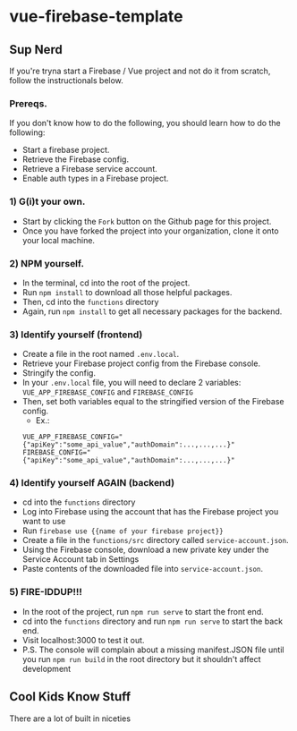 # vue-firebase-template

## Sup Nerd

If you're tryna start a Firebase / Vue project and not do it from scratch, follow the instructionals below.

### Prereqs.

If you don't know how to do the following, you should learn how to do the following:
- Start a firebase project.
- Retrieve the Firebase config.
- Retrieve a Firebase service account.
- Enable auth types in a Firebase project.

### 1) G(i)t your own.
- Start by clicking the `Fork` button on the Github page for this project.
- Once you have forked the project into your organization, clone it onto your local machine.

### 2) NPM yourself.
- In the terminal, cd into the root of the project.
- Run `npm install` to download all those helpful packages.
- Then, cd into the `functions` directory
- Again, run `npm install` to get all necessary packages for the backend.

### 3) Identify yourself (frontend)
- Create a file in the root named `.env.local`.
- Retrieve your Firebase project config from the Firebase console.
- Stringify the config.
- In your `.env.local` file, you will need to declare 2 variables: `VUE_APP_FIREBASE_CONFIG` and `FIREBASE_CONFIG`
- Then, set both variables equal to the stringified version of the Firebase config.
  - Ex.: 
  ```
  VUE_APP_FIREBASE_CONFIG="{"apiKey":"some_api_value","authDomain":...,...,...}"
  FIREBASE_CONFIG="{"apiKey":"some_api_value","authDomain":...,...,...}"
  ```
### 4) Identify yourself AGAIN (backend)
- cd into the `functions` directory
- Log into Firebase using the account that has the Firebase project you want to use
- Run `firebase use {{name of your firebase project}}`
- Create a file in the `functions/src` directory called `service-account.json`.
- Using the Firebase console, download a new private key under the Service Account tab in Settings
- Paste contents of the downloaded file into `service-account.json`.

### 5) FIRE-IDDUP!!!
- In the root of the project, run `npm run serve` to start the front end.
- cd into the `functions` directory and run `npm run serve` to start the back end.
- Visit localhost:3000 to test it out.
- P.S. The console will complain about a missing manifest.JSON file until you run `npm run build` in the root directory but it shouldn't affect development

## Cool Kids Know Stuff
There are a lot of built in niceties
